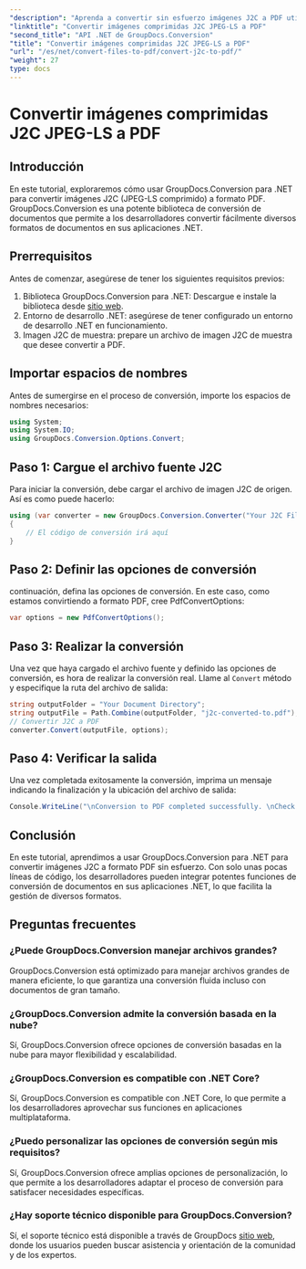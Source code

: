 ```yaml
---
"description": "Aprenda a convertir sin esfuerzo imágenes J2C a PDF utilizando GroupDocs.Conversion para .NET, agilizando su proceso de manejo de documentos."
"linktitle": "Convertir imágenes comprimidas J2C JPEG-LS a PDF"
"second_title": "API .NET de GroupDocs.Conversion"
"title": "Convertir imágenes comprimidas J2C JPEG-LS a PDF"
"url": "/es/net/convert-files-to-pdf/convert-j2c-to-pdf/"
"weight": 27
type: docs
---
```

# Convertir imágenes comprimidas J2C JPEG-LS a PDF

## Introducción
En este tutorial, exploraremos cómo usar GroupDocs.Conversion para .NET para convertir imágenes J2C (JPEG-LS comprimido) a formato PDF. GroupDocs.Conversion es una potente biblioteca de conversión de documentos que permite a los desarrolladores convertir fácilmente diversos formatos de documentos en sus aplicaciones .NET.
## Prerrequisitos
Antes de comenzar, asegúrese de tener los siguientes requisitos previos:
1. Biblioteca GroupDocs.Conversion para .NET: Descargue e instale la biblioteca desde [sitio web](https://releases.groupdocs.com/conversion/net/).
2. Entorno de desarrollo .NET: asegúrese de tener configurado un entorno de desarrollo .NET en funcionamiento.
3. Imagen J2C de muestra: prepare un archivo de imagen J2C de muestra que desee convertir a PDF.

## Importar espacios de nombres
Antes de sumergirse en el proceso de conversión, importe los espacios de nombres necesarios:
```csharp
using System;
using System.IO;
using GroupDocs.Conversion.Options.Convert;
```
## Paso 1: Cargue el archivo fuente J2C
Para iniciar la conversión, debe cargar el archivo de imagen J2C de origen. Así es como puede hacerlo:
```csharp
using (var converter = new GroupDocs.Conversion.Converter("Your J2C File Path"))
{
    // El código de conversión irá aquí
}
```
## Paso 2: Definir las opciones de conversión
continuación, defina las opciones de conversión. En este caso, como estamos convirtiendo a formato PDF, cree PdfConvertOptions:
```csharp
var options = new PdfConvertOptions();
```
## Paso 3: Realizar la conversión
Una vez que haya cargado el archivo fuente y definido las opciones de conversión, es hora de realizar la conversión real. Llame al `Convert` método y especifique la ruta del archivo de salida:
```csharp
string outputFolder = "Your Document Directory";
string outputFile = Path.Combine(outputFolder, "j2c-converted-to.pdf");
// Convertir J2C a PDF
converter.Convert(outputFile, options);
```
## Paso 4: Verificar la salida
Una vez completada exitosamente la conversión, imprima un mensaje indicando la finalización y la ubicación del archivo de salida:
```csharp
Console.WriteLine("\nConversion to PDF completed successfully. \nCheck output in {0}", outputFolder);
```

## Conclusión
En este tutorial, aprendimos a usar GroupDocs.Conversion para .NET para convertir imágenes J2C a formato PDF sin esfuerzo. Con solo unas pocas líneas de código, los desarrolladores pueden integrar potentes funciones de conversión de documentos en sus aplicaciones .NET, lo que facilita la gestión de diversos formatos.
## Preguntas frecuentes
### ¿Puede GroupDocs.Conversion manejar archivos grandes?
GroupDocs.Conversion está optimizado para manejar archivos grandes de manera eficiente, lo que garantiza una conversión fluida incluso con documentos de gran tamaño.
### ¿GroupDocs.Conversion admite la conversión basada en la nube?
Sí, GroupDocs.Conversion ofrece opciones de conversión basadas en la nube para mayor flexibilidad y escalabilidad.
### ¿GroupDocs.Conversion es compatible con .NET Core?
Sí, GroupDocs.Conversion es compatible con .NET Core, lo que permite a los desarrolladores aprovechar sus funciones en aplicaciones multiplataforma.
### ¿Puedo personalizar las opciones de conversión según mis requisitos?
Sí, GroupDocs.Conversion ofrece amplias opciones de personalización, lo que permite a los desarrolladores adaptar el proceso de conversión para satisfacer necesidades específicas.
### ¿Hay soporte técnico disponible para GroupDocs.Conversion?
Sí, el soporte técnico está disponible a través de GroupDocs [sitio web](https://forum.groupdocs.com/c/conversion/11), donde los usuarios pueden buscar asistencia y orientación de la comunidad y de los expertos.